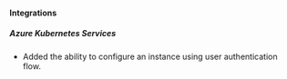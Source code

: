 #### Integrations
##### Azure Kubernetes Services
- Added the ability to configure an instance using user authentication flow.
